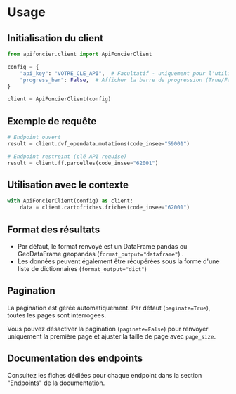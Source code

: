 # Usage

## Initialisation du client

```python
from apifoncier.client import ApiFoncierClient

config = {
    "api_key": "VOTRE_CLE_API",  # Facultatif - uniquement pour l'utilisation des endpoints restreints
    "progress_bar": False,  # Afficher la barre de progression (True/False - True par défaut)
}

client = ApiFoncierClient(config)
```

## Exemple de requête

```python
# Endpoint ouvert
result = client.dvf_opendata.mutations(code_insee="59001")

# Endpoint restreint (clé API requise)
result = client.ff.parcelles(code_insee="62001")
```

## Utilisation avec le contexte

```python
with ApiFoncierClient(config) as client:
    data = client.cartofriches.friches(code_insee="62001")
```

## Format des résultats

- Par défaut, le format renvoyé est un DataFrame pandas ou GeoDataFrame geopandas (`format_output="dataframe"`) .
- Les données peuvent également être récupérées sous la forme d'une liste de dictionnaires (`format_output="dict"`)

## Pagination

La pagination est gérée automatiquement. Par défaut (`paginate=True`), toutes les pages sont interrogées.

Vous pouvez désactiver la pagination (`paginate=False`) pour renvoyer uniquement la première page et ajuster la taille de page avec `page_size`.

## Documentation des endpoints

Consultez les fiches dédiées pour chaque endpoint dans la section "Endpoints" de la documentation.
